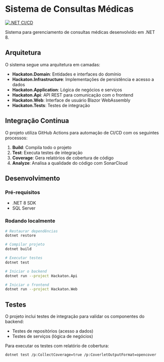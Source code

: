 # Sistema de Consultas Médicas

[![.NET CI/CD](https://github.com/seu-usuario/seu-repositorio/actions/workflows/ci.yml/badge.svg)](https://github.com/seu-usuario/seu-repositorio/actions/workflows/ci.yml)

Sistema para gerenciamento de consultas médicas desenvolvido em .NET 8.

## Arquitetura

O sistema segue uma arquitetura em camadas:

- **Hackaton.Domain**: Entidades e interfaces do domínio
- **Hackaton.Infrastructure**: Implementações de persistência e acesso a dados
- **Hackaton.Application**: Lógica de negócios e serviços
- **Hackaton.Api**: API REST para comunicação com o frontend
- **Hackaton.Web**: Interface de usuário Blazor WebAssembly
- **Hackaton.Tests**: Testes de integração

## Integração Contínua

O projeto utiliza GitHub Actions para automação de CI/CD com os seguintes processos:

1. **Build**: Compila todo o projeto
2. **Test**: Executa testes de integração
3. **Coverage**: Gera relatórios de cobertura de código
4. **Analyze**: Analisa a qualidade do código com SonarCloud

## Desenvolvimento

### Pré-requisitos

- .NET 8 SDK
- SQL Server

### Rodando localmente

```bash
# Restaurar dependências
dotnet restore

# Compilar projeto
dotnet build

# Executar testes
dotnet test

# Iniciar o backend
dotnet run --project Hackaton.Api

# Iniciar o frontend
dotnet run --project Hackaton.Web
```

## Testes

O projeto inclui testes de integração para validar os componentes do backend:

- Testes de repositórios (acesso a dados)
- Testes de serviços (lógica de negócios)

Para executar os testes com relatório de cobertura:

```bash
dotnet test /p:CollectCoverage=true /p:CoverletOutputFormat=opencover
```
